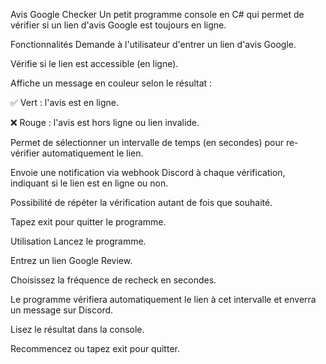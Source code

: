 Avis Google Checker
Un petit programme console en C# qui permet de vérifier si un lien d'avis Google est toujours en ligne.



Fonctionnalités
Demande à l'utilisateur d'entrer un lien d'avis Google.

Vérifie si le lien est accessible (en ligne).

Affiche un message en couleur selon le résultat :

✅ Vert : l'avis est en ligne.

❌ Rouge : l'avis est hors ligne ou lien invalide.

Permet de sélectionner un intervalle de temps (en secondes) pour re-vérifier automatiquement le lien.

Envoie une notification via webhook Discord à chaque vérification, indiquant si le lien est en ligne ou non.

Possibilité de répéter la vérification autant de fois que souhaité.

Tapez exit pour quitter le programme.

Utilisation
Lancez le programme.

Entrez un lien Google Review.

Choisissez la fréquence de recheck en secondes.

Le programme vérifiera automatiquement le lien à cet intervalle et enverra un message sur Discord.

Lisez le résultat dans la console.

Recommencez ou tapez exit pour quitter.
